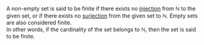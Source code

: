 A non-empty set is said to be finite if there exists no [injection](injective%20function.md) from $\mathbb{N}$ to the given set, or if there exists no [surjection](surjective%20function.md) from the given set to $\mathbb{N}$. Empty sets are also considered finite.  
In other words, if the cardinality of the set belongs to $\mathbb{N}$, then the set is said to be finite.
